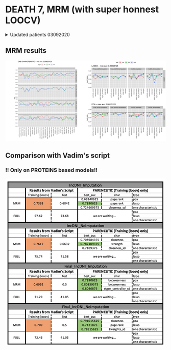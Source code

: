 # DEATH 7, MRM (with super honnest LOOCV)

<details>
<summary>Updated patients 03092020</summary>
<br>DEATH 7
<br>
<pre>
|-----|----------------|----------|
|     | Aux.Id         | Group    |
|-----|----------------|----------|
| 1   | C19-CB-0008    |     0    |
| 2   | C19-CB-0009    |     0    |
| 3   | C19-CB-0013    |     1    |
| 4   | C19-CB-0016    |     1    |
| 5   | C19-CB-0025    |     0    |
| 6   | C19-CB-0032    |     1    |
| 7   | C19-CB-0033    |     0    |
| 8   | C19-CB-0036    |     1    |
| 9   | C19-CB-0058    |     0    |
| 10  | C19-CB-0059    |     1    |
| 11  | C19-CB-0061    |     0    |
| 12  | C19-CB-0062    |     0    |
| 13  | C19-CB-0064    |     0    |
| 14  | C19-CB-0076    |     0    |
| 15  | C19-CB-0082    |     1    |
| 16  | C19-CB-0083    |     1    |
| 17  | C19-CB-0085    |     0    |
| 18  | C19-CB-0090    |     0    |
| 19  | C19-CB-0094    |     1    |
| 20  | C19-CB-0098    |     0    |
| 21  | C19-CB-0099    |     0    |
| 22  | C19-CB-0103    |     1    |
| 23  | C19-CB-0108    |     0    |
| 24  | C19-CB-0109    |     0    |
| 25  | C19-CB-0112    |     1    |
| 26  | C19-CB-0113    |     0    |
| 27  | C19-CB-0120    |     0    |
| 28  | C19-CB-0124    |     0    |
| 29  | C19-CB-0126    |     0    |
| 30  | C19-CB-0127    |     0    |
| 31  | C19-CB-0128    |     1    |
| 32  | C19-CB-0132    |     1    |
| 33  | C19-CB-0133    |     0    |
| 34  | C19-CB-0135    |     0    |
| 35  | C19-CB-0136    |     0    |
| 36  | C19-CB-0137    |     0    |
| 37  | C19-CB-0150    |     0    |
| 38  | C19-CB-0159    |     0    |
| 39  | C19-CB-0160    |     1    |
| 40  | C19-CB-0162    |     0    |
| 41  | C19-CB-0169    |     1    |
| 42  | C19-CB-0170    |     1    |
| 43  | C19-CB-0175    |     0    |
| 44  | C19-CB-0176    |     0    |
| 45  | C19-CB-0198    |     0    |
| 46  | C19-CB-0214    |     0    |
| 47  | C19-CB-0215    |     0    |
| 48  | C19-CB-0220    |     1    |
</pre>
</details>
  
## MRM results
![Image](/docs/new3092020.png)

## Comparison with Vadim's script
### !! Only on PROTEINS based models!!
![Image](/docs/compare3092020.png)


